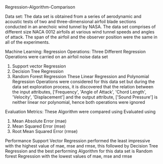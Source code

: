 Regression-Algorithm-Comparison

Data set:
The data set is obtained from a series of aerodynamic and acoustic tests of two and three-dimensional airfoil blade sections conducted in an anechoic wind tunnel by NASA.
The data set comprises of different size NACA 0012 airfoils at various wind tunnel speeds and angles of attack. The span of the airfoil and the observer position were the same in all of the experiments.

Machine Learning: Regression Operations:
Three Different Regression Operations were carried on an airfoil noise data set
1. Support vector Regression
2. Decision Tree Regression
3. Random Forest Regression
These Linear Regression and Polynomial Regression Operations were considered for this data set but during the data set exploration process, it is discovered that the relation between the input attributes, ['Frequency', 'Angle of Attack', 'Chord Length', 'Velocity', 'Displacement'] and the output attribute, ['Sound Pressure'] is neither linear nor polynomial, hence both operations were ignored

Evaluation Metrics:
These Algorithm were compared using Evaluated using
1. Mean Absolute Error (mae)
2. Mean Squared Error (mse)
3. Root Mean Squared Error (rmse)

Performance
Support Vector Regression performed the least impressive with the highest value of mae, mse and rmse, this followed by Decision Tree Regression and the best performing Algorithm for this data set is Random forest Regression with the lowest values of mae, mse and rmse